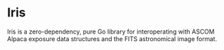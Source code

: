 # Iris

Iris is a zero-dependency, pure Go library for interoperating with ASCOM Alpaca exposure data structures and the FITS astronomical image format.
